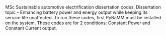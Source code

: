 MSc Sustainable automotive electrification dissertation codes.
Dissertation topic - Enhancing battery power and energy output while keeping its service life unaffected.
To run these codes, first PyBaMM must be installed on the system. 
These codes are for 2 conditions: Constant Power and Constant Current output.
